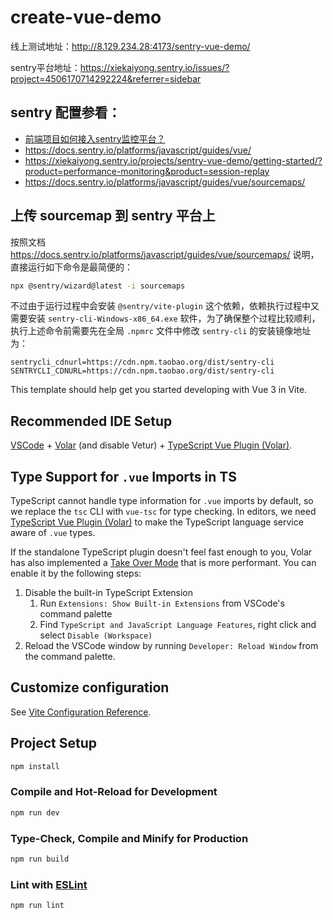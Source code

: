 # create-vue-demo

线上测试地址：http://8.129.234.28:4173/sentry-vue-demo/

sentry平台地址：https://xiekaiyong.sentry.io/issues/?project=4506170714292224&referrer=sidebar

## sentry 配置参看：

- [前端项目如何接入sentry监控平台？](https://juejin.cn/post/7073139636582744078)
- https://docs.sentry.io/platforms/javascript/guides/vue/
- https://xiekaiyong.sentry.io/projects/sentry-vue-demo/getting-started/?product=performance-monitoring&product=session-replay
- https://docs.sentry.io/platforms/javascript/guides/vue/sourcemaps/

## 上传 sourcemap 到 sentry 平台上

按照文档 https://docs.sentry.io/platforms/javascript/guides/vue/sourcemaps/ 说明，直接运行如下命令是最简便的：

```bash
npx @sentry/wizard@latest -i sourcemaps
```

不过由于运行过程中会安装 `@sentry/vite-plugin` 这个依赖，依赖执行过程中又需要安装 `sentry-cli-Windows-x86_64.exe` 软件，为了确保整个过程比较顺利，执行上述命令前需要先在全局 `.npmrc` 文件中修改  `sentry-cli` 的安装镜像地址为：

```plaintext
sentrycli_cdnurl=https://cdn.npm.taobao.org/dist/sentry-cli
SENTRYCLI_CDNURL=https://cdn.npm.taobao.org/dist/sentry-cli
```


This template should help get you started developing with Vue 3 in Vite.

## Recommended IDE Setup

[VSCode](https://code.visualstudio.com/) + [Volar](https://marketplace.visualstudio.com/items?itemName=Vue.volar) (and disable Vetur) + [TypeScript Vue Plugin (Volar)](https://marketplace.visualstudio.com/items?itemName=Vue.vscode-typescript-vue-plugin).

## Type Support for `.vue` Imports in TS

TypeScript cannot handle type information for `.vue` imports by default, so we replace the `tsc` CLI with `vue-tsc` for type checking. In editors, we need [TypeScript Vue Plugin (Volar)](https://marketplace.visualstudio.com/items?itemName=Vue.vscode-typescript-vue-plugin) to make the TypeScript language service aware of `.vue` types.

If the standalone TypeScript plugin doesn't feel fast enough to you, Volar has also implemented a [Take Over Mode](https://github.com/johnsoncodehk/volar/discussions/471#discussioncomment-1361669) that is more performant. You can enable it by the following steps:

1. Disable the built-in TypeScript Extension
   1) Run `Extensions: Show Built-in Extensions` from VSCode's command palette
   2) Find `TypeScript and JavaScript Language Features`, right click and select `Disable (Workspace)`
2. Reload the VSCode window by running `Developer: Reload Window` from the command palette.

## Customize configuration

See [Vite Configuration Reference](https://vitejs.dev/config/).

## Project Setup

```sh
npm install
```

### Compile and Hot-Reload for Development

```sh
npm run dev
```

### Type-Check, Compile and Minify for Production

```sh
npm run build
```

### Lint with [ESLint](https://eslint.org/)

```sh
npm run lint
```
